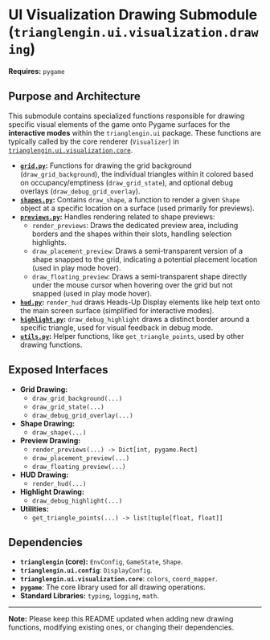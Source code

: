 
# UI Visualization Drawing Submodule (`trianglengin.ui.visualization.drawing`)

**Requires:** `pygame`

## Purpose and Architecture

This submodule contains specialized functions responsible for drawing specific visual elements of the game onto Pygame surfaces for the **interactive modes** within the `trianglengin.ui` package. These functions are typically called by the core renderer (`Visualizer`) in [`trianglengin.ui.visualization.core`](../core/README.md).

-   **[`grid.py`](grid.py):** Functions for drawing the grid background (`draw_grid_background`), the individual triangles within it colored based on occupancy/emptiness (`draw_grid_state`), and optional debug overlays (`draw_debug_grid_overlay`).
-   **[`shapes.py`](shapes.py):** Contains `draw_shape`, a function to render a given `Shape` object at a specific location on a surface (used primarily for previews).
-   **[`previews.py`](previews.py):** Handles rendering related to shape previews:
    -   `render_previews`: Draws the dedicated preview area, including borders and the shapes within their slots, handling selection highlights.
    -   `draw_placement_preview`: Draws a semi-transparent version of a shape snapped to the grid, indicating a potential placement location (used in play mode hover).
    -   `draw_floating_preview`: Draws a semi-transparent shape directly under the mouse cursor when hovering over the grid but not snapped (used in play mode hover).
-   **[`hud.py`](hud.py):** `render_hud` draws Heads-Up Display elements like help text onto the main screen surface (simplified for interactive modes).
-   **[`highlight.py`](highlight.py):** `draw_debug_highlight` draws a distinct border around a specific triangle, used for visual feedback in debug mode.
-   **[`utils.py`](utils.py):** Helper functions, like `get_triangle_points`, used by other drawing functions.

## Exposed Interfaces

-   **Grid Drawing:**
    -   `draw_grid_background(...)`
    -   `draw_grid_state(...)`
    -   `draw_debug_grid_overlay(...)`
-   **Shape Drawing:**
    -   `draw_shape(...)`
-   **Preview Drawing:**
    -   `render_previews(...) -> Dict[int, pygame.Rect]`
    -   `draw_placement_preview(...)`
    -   `draw_floating_preview(...)`
-   **HUD Drawing:**
    -   `render_hud(...)`
-   **Highlight Drawing:**
    -   `draw_debug_highlight(...)`
-   **Utilities:**
    -   `get_triangle_points(...) -> list[tuple[float, float]]`

## Dependencies

-   **`trianglengin` (core):** `EnvConfig`, `GameState`, `Shape`.
-   **`trianglengin.ui.config`**: `DisplayConfig`.
-   **`trianglengin.ui.visualization.core`**: `colors`, `coord_mapper`.
-   **`pygame`**: The core library used for all drawing operations.
-   **Standard Libraries:** `typing`, `logging`, `math`.

---

**Note:** Please keep this README updated when adding new drawing functions, modifying existing ones, or changing their dependencies.